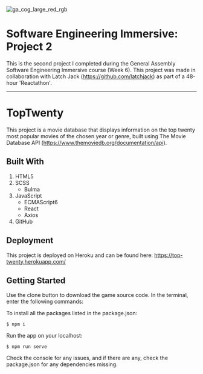 ![ga_cog_large_red_rgb](https://cloud.githubusercontent.com/assets/40461/8183776/469f976e-1432-11e5-8199-6ac91363302b.png)

# Software Engineering Immersive: Project 2
This is the second project I completed during the General Assembly Software Engineering Immersive course (Week 6). This project was made in collaboration with Latch Jack (https://github.com/latchjack) as part of a 48-hour 'Reactathon'.

---

# TopTwenty

This project is a movie database that displays information on the top twenty most popular movies of the chosen year or genre, built using The Movie Database API (https://www.themoviedb.org/documentation/api).

## Built With

1. HTML5
2. SCSS
   * Bulma
3. JavaScript
   * ECMAScript6
   * React
   * Axios
4. GitHub

## Deployment

This project is deployed on Heroku and can be found here: https://top-twenty.herokuapp.com/

## Getting Started

Use the clone button to download the game source code. In the terminal, enter the following commands:

To install all the packages listed in the package.json:
```
$ npm i
```
Run the app on your localhost:
```
$ npm run serve
```
Check the console for any issues, and if there are any, check the package.json for any dependencies missing.
